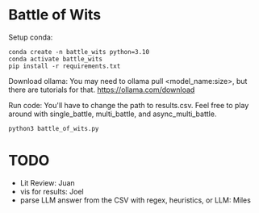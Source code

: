 # Battle of Wits
Setup conda:
```
conda create -n battle_wits python=3.10
conda activate battle_wits
pip install -r requirements.txt
```

Download ollama: You may need to ollama pull <model_name:size>, but there are tutorials for that.
https://ollama.com/download

Run code: You'll have to change the path to results.csv. Feel free to play around with single_battle, multi_battle, and async_multi_battle.
```
python3 battle_of_wits.py
```


# TODO
- Lit Review: Juan
- vis for results: Joel
- parse LLM answer from the CSV with regex, heuristics, or LLM: Miles